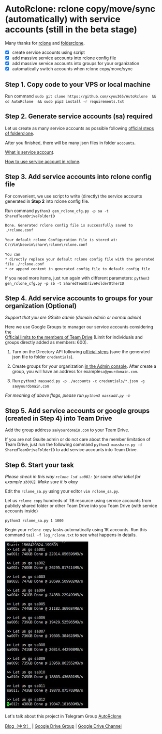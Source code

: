 # AutoRclone: rclone copy/move/sync (automatically) with service accounts (still in the beta stage)
Many thanks for [rclone](https://rclone.org/) and [folderclone](https://github.com/Spazzlo/folderclone).

- [x] create service accounts using script
- [x] add massive service accounts into rclone config file
- [x] add massive service accounts into groups for your organization
- [x] automatically switch accounts when rclone copy/move/sync 

Step 1. Copy code to your VPS or local machine
---------------------------------
Run command 
`sudo git clone https://github.com/xyou365/AutoRclone 
&& cd AutoRclone 
&& sudo pip3 install -r requirements.txt`

Step 2. Generate service accounts (sa) required
---------------------------------
Let us create as many service accounts as possible following [official steps of folderclone](https://github.com/Spazzlo/folderclone/blob/master/README_multifolderclone.md#steps-to-setup-multifactorypy). 

After you finished, there will be many json files in folder `accounts`.

[What is service account](https://cloud.google.com/iam/docs/service-accounts).

[How to use service account in rclone](https://rclone.org/drive/#service-account-support).


Step 3. Add service accounts into rclone config file
---------------------------------
For convenient, we use script to write (directly) the service accounts generated in **Step 2** into rclone config file.

Run command `python3 gen_rclone_cfg.py -p sa -t SharedTeamDriveFolderID`
```
Done. Generated rclone config file is successfully saved to ./rclone.conf

Your default rclone Configuration file is stored at:
C:\Vim\Neovim\share\rclone\rclone.conf

You can
* directly replace your default rclone config file with the generated file ./rclone.conf
* or append content in generated config file to default config file
```
If you need more items, just run again with different parameters: `python3 gen_rclone_cfg.py -p sb -t SharedTeamDriveFolderOtherID`

Step 4. Add service accounts to groups for your organization (Optional)
---------------------------------
_Support that you are GSuite admin (domain admin or normal admin)_

Here we use Google Groups to manager our service accounts considering the  
[Official limits to the members of Team Drive](https://support.google.com/a/answer/7338880?hl=en) (Limit for individuals and groups directly added as members: 600).

1. Turn on the Directory API following [official steps](https://developers.google.com/admin-sdk/directory/v1/quickstart/python) (save the generated json file to folder `credentials`).

2. Create groups for your organization [in the Admin console](https://support.google.com/a/answer/33343?hl=en). After create a group, you will have an address for example`sa@yourdomain.com`.

3. Run `python3 massadd.py -p ./accounts -c credentials/*.json -g sa@yourdomain.com`

_For meaning of above flags, please run `python3 massadd.py -h`_

Step 5. Add service accounts or google groups (created in Step 4) into Team Drive
---------------------------------
Add the group address `sa@yourdomain.com` to your Team Drive. 
 
If you are not Gsuite admin or do not care about the member limitation of Team Drive, just run the following command `python3 masshare.py -d SharedTeamDriveFolderID` to add service accounts into Team Drive.

Step 6. Start your task
---------------------------------
_Please check in this way `rclone lsd sa001:` (or some other label for example `sb001`). Make sure it is okay_

Edit the `rclone_sa.py` using your editor `vim rclone_sa.py`.

Let us `rclone copy` hundreds of TB resource using service accounts from publicly shared folder or other Team Drive into you Team Drive (with service accounts inside)

`python3 rclone_sa.py 1 1000`

Begin your `rclone copy` tasks automatically using 1K accounts. Run this command `tail -f log_rclone.txt` to see what happens in details.

![](AutoRclone.jpg)

Let's talk about this project in Telegram Group [AutoRclone](https://t.me/AutoRclone)

[Blog（中文）](https://www.gfan.loan/?p=235) | [Google Drive Group](https://t.me/google_drive) | [Google Drive Channel](https://t.me/gdurl)  



